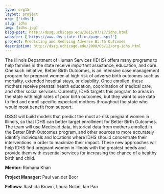 ```yaml
---
type: org15
layout: project
org: ['idhs']
slug: idhs
img: [idhs.jpg]
blog-post: http://dssg.uchicago.edu/2015/07/17/idhs.html
website: ['https://www.dhs.state.il.us/page.aspx?']
project: Predicting and Reducing Adverse Birth Outcomes
description: http://dssg.uchicago.edu/2000/03/12/org-idhs.html
---
```


<p>The Illinois Department of Human Services (IDHS) offers many programs to help families in the state receive important assistance, education, and care. One such initiative, Better Birth Outcomes, is an intensive case management program for pregnant women at high risk of adverse birth outcomes such as mortality, extended hospital stays, or disability. Once enrolled, these mothers receive prenatal health education, coordination of medical care, and other social services. Currently, IDHS targets this program to areas in the state with high rates of poor birth outcomes, but they want to use data to find and enroll specific expectant mothers throughout the state who would most benefit from support.</p>
 
<p>DSSG will build models that predict the most at-risk pregnant women in Illinois, so that IDHS can better target enrollment for Better Birth Outcomes. The team will use Medicaid data, historical data from mothers enrolled in the Better Birth Outcomes program, and other sources to more accurately identify individuals and locations where IDHS should concentrate their interventions in order to maximize their impact. These new approaches will help IDHS find pregnant women in Illinois with the greatest needs and provide them with essential services for increasing the chance of a healthy birth and child.</p>

<p><b>Mentor:</b> Romana Khan

<p><b>Project Manager:</b> Paul van der Boor

<p><b>Fellows:</b> Rashida Brown, Laura Nolan, Ian Pan
